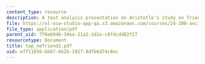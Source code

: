 ```yaml
---
content_type: resource
description: A text analysis presentation on Aristotle's study on friendship.
file: https://ol-ocw-studio-app-qa.s3.amazonaws.com/courses/24-200-ancient-philosophy-fall-2004/eff11036bbb7bb2b19278dfb6d74c8ec_tap_nefriend2.pdf
file_type: application/pdf
parent_uid: 7f0eb946-34ea-21a2-1d2e-c8fdcdd82f27
resourcetype: Document
title: tap_nefriend2.pdf
uid: eff11036-bbb7-bb2b-1927-8dfb6d74c8ec
---
```


